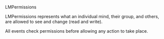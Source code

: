 LMPermissions

LMPermissions represents what an individual mind, their group, and others, are allowed to see and change (read and write).

All events check permissions before allowing any action to take place.